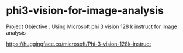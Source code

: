 # phi3-vision-for-image-analysis

Project Objective : Using Microsoft phi 3 vision 128 k instruct for image analysis

https://huggingface.co/microsoft/Phi-3-vision-128k-instruct
